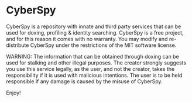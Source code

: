 # CyberSpy
CyberSpy is a repository with innate and third party services that can be used for doxing, profiling & identity searching. 
CyberSpy is a free project, and for this reason it comes with no warranty. You may modify and re-distribute CyberSpy
under the restrictions of the MIT software license.

WARNING: The information that can be obtained through doxing can be used for stalking and other illegal purposes.
The creator strongly suggests you use this service legally, as the user, and not the creator, takes the responsibility
if it is used with malicious intentions.
The user is to be held responsible if any damage is caused by the misuse of CyberSpy.

Enjoy!
